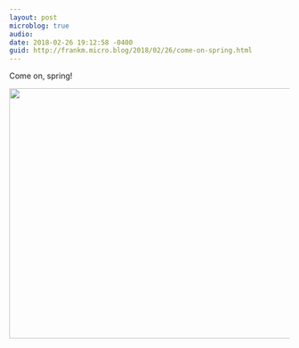 ```yaml
---
layout: post
microblog: true
audio: 
date: 2018-02-26 19:12:58 -0400
guid: http://frankm.micro.blog/2018/02/26/come-on-spring.html
---
```

Come on, spring! 

<img src="http://frankmcpherson.blog/uploads/2018/e13fa3b2c0.jpg" width="600" height="450" />
